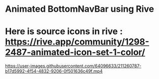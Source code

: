 # Animated BottomNavBar using Rive 
# Here is source icons in rive : https://rive.app/community/1298-2487-animated-icon-set-1-color/

https://user-images.githubusercontent.com/64096633/211260787-b17d5992-4f54-4832-9206-0f501636c49f.mp4

